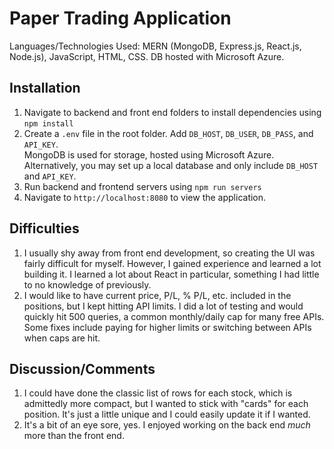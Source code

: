 # Paper Trading Application
Languages/Technologies Used: MERN (MongoDB, Express.js, React.js, Node.js), JavaScript, HTML, CSS. DB hosted with Microsoft Azure.

## Installation
1. Navigate to backend and front end folders to install dependencies using ``npm install``
2. Create a ``.env`` file in the root folder. Add ``DB_HOST``, ``DB_USER``, ``DB_PASS``, and ``API_KEY``.  
   MongoDB is used for storage, hosted using Microsoft Azure. Alternatively, you may set up a local database and only include ``DB_HOST`` and ``API_KEY``.
3. Run backend and frontend servers using ``npm run servers``
4. Navigate to ``http://localhost:8080`` to view the application.

## Difficulties
1. I usually shy away from front end development, so creating the UI was fairly difficult for myself. However, I gained experience and learned a lot building it. I learned a lot about React in particular, something I had little to no knowledge of previously.
2. I would like to have current price, P/L, % P/L, etc. included in the positions, but I kept hitting API limits. I did a lot of testing and would quickly hit 500 queries, a common monthly/daily cap for many free APIs. Some fixes include paying for higher limits or switching between APIs when caps are hit.

## Discussion/Comments
1. I could have done the classic list of rows for each stock, which is admittedly more compact, but I wanted to stick with "cards" for each position. It's just a little unique and I could easily update it if I wanted.
2. It's a bit of an eye sore, yes. I enjoyed working on the back end *much* more than the front end.
